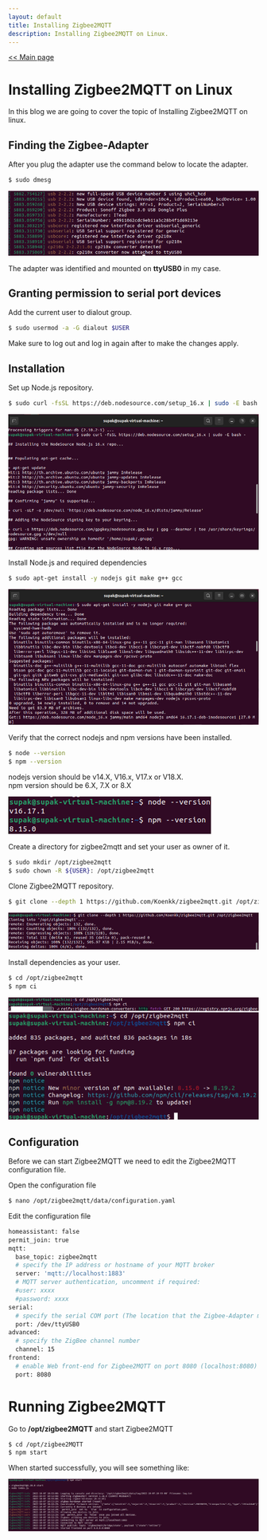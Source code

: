 ```yaml
---
layout: default
title: Installing Zigbee2MQTT
description: Installing Zigbee2MQTT on Linux.
---
```


[<< Main page]()

# Installing Zigbee2MQTT on Linux

In this blog we are going to cover the topic of Installing Zigbee2MQTT on linux.

## Finding the Zigbee-Adapter

After you plug the adapter use the command below to locate the adapter.

```sh
$ sudo dmesg
```
![dmesg output](/assets/images/installing_zigbee2mqtt_on_linux/dmesg_output.png)

The adapter was identified and mounted on **ttyUSB0** in my case.

## Granting permission to serial port devices

Add the current user to dialout group.

```sh
$ sudo usermod -a -G dialout $USER
```

Make sure to log out and log in again after to make the changes apply.

## Installation

Set up Node.js repository.
```sh
$ sudo curl -fsSL https://deb.nodesource.com/setup_16.x | sudo -E bash -
```

![Setting up repository](/assets/images/installing_zigbee2mqtt_on_linux/Setting_up_repository.png)

Install Node.js and required dependencies
```sh
$ sudo apt-get install -y nodejs git make g++ gcc
```

![Installing required dependencies](/assets/images/installing_zigbee2mqtt_on_linux/Install_dependencies.png)

Verify that the correct nodejs and npm versions have been installed.
```sh
$ node --version
$ npm --version
```
nodejs version should be v14.X, V16.x, V17.x or V18.X. \
npm version should be 6.X, 7.X or 8.X

![Correct version example](/assets/images/installing_zigbee2mqtt_on_linux/Correct_version_example.png)

Create a directory for zigbee2mqtt and set your user as owner of it.
```sh
$ sudo mkdir /opt/zigbee2mqtt
$ sudo chown -R ${USER}: /opt/zigbee2mqtt
```

Clone Zigbee2MQTT repository.
```sh
$ git clone --depth 1 https://github.com/Koenkk/zigbee2mqtt.git /opt/zigbee2mqtt
```
![Cloning Zigbee2MQTT repository](/assets/images/installing_zigbee2mqtt_on_linux/Cloning_Github_repo.png)

Install dependencies as your user.
```sh
$ cd /opt/zigbee2mqtt
$ npm ci
```

![npm](/assets/images/installing_zigbee2mqtt_on_linux/npm.png)
![npm done](/assets/images/installing_zigbee2mqtt_on_linux/npm2.png)

## Configuration

Before we can start Zigbee2MQTT we need to edit the Zigbee2MQTT configuration file.

Open the configuration file

```sh
$ nano /opt/zigbee2mqtt/data/configuration.yaml
```

Edit the configuration file

```sh
homeassistant: false
permit_join: true
mqtt:
  base_topic: zigbee2mqtt
  # specify the IP address or hostname of your MQTT broker
  server: 'mqtt://localhost:1883'
  # MQTT server authentication, uncomment if required:
  #user: xxxx
  #password: xxxx
serial:
  # specify the serial COM port (The location that the Zigbee-Adapter mounted on.)
  port: /dev/ttyUSB0
advanced:
  # specify the ZigBee channel number
  channel: 15
frontend:
  # enable Web front-end for Zigbee2MQTT on port 8080 (localhost:8080)
  port: 8080  
```
# Running Zigbee2MQTT

Go to **/opt/zigbee2MQTT** and start Zigbee2MQTT

```sh
$ cd /opt/zigbee2MQTT
$ npm start
```

When started successfully, you will see something like:

![Zigbee2MQTT started successfully](/assets/images/installing_zigbee2mqtt_on_linux/Zigbee2MQTT_started.png)